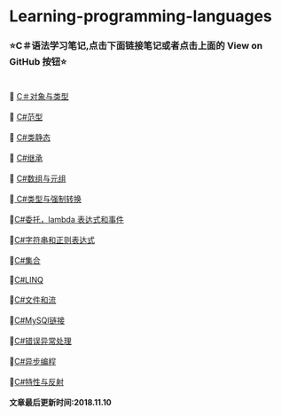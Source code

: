 # Learning-programming-languages
### :star:C＃语法学习笔记,点击下面链接笔记或者点击上面的 View on GitHub 按钮:star:<br><br>
:ledger: [C＃对象与类型](https://github.com/Lumnca/C-/blob/master/%E7%B1%BB%E5%9E%8B%E4%B8%8E%E5%AF%B9%E8%B1%A1.md)<br><br>
:ledger: [C#范型](https://github.com/Lumnca/C-/blob/master/%E8%8C%83%E5%9E%8B.md)<br><br>
:ledger: [C#类静态](https://github.com/Lumnca/StudyLanguage/blob/master/C%23%E7%B1%BB%E7%9A%84%E9%9D%99%E6%80%81.md)<br><br>
:ledger: [C#继承](https://github.com/Lumnca/StudyLanguage/blob/master/%E7%BB%A7%E6%89%BF.md)<br><br>
:ledger: [C#数组与元组](https://github.com/Lumnca/StudyLanguage/blob/master/%E6%95%B0%E7%BB%84%E4%B8%8E%E5%85%83%E7%BB%84.md)<br><br>
:ledger:[ C#类型与强制转换](https://github.com/Lumnca/StudyLanguage/blob/master/%E8%BF%90%E7%AE%97%E7%AC%A6%E5%92%8C%E7%B1%BB%E5%9E%8B%E5%BC%BA%E5%88%B6%E8%BD%AC%E6%8D%A2.md)<br><br>
:ledger:[C#委托，lambda 表达式和事件](https://github.com/Lumnca/StudyLanguage/blob/master/%E5%A7%94%E6%89%98lambda%E8%A1%A8%E8%BE%BE%E5%BC%8F%E5%92%8C%E4%BA%8B%E4%BB%B6.md)
<br><br>
:ledger:[C#字符串和正则表达式](https://github.com/Lumnca/StudyLanguage/blob/master/%E5%AD%97%E7%AC%A6%E4%B8%B2%E5%92%8C%E6%AD%A3%E5%88%99%E8%A1%A8%E8%BE%BE%E5%BC%8F.md)
<br><br>
:ledger:[C#集合](https://github.com/Lumnca/StudyLanguage/blob/master/%E9%9B%86%E5%90%88.md)
<br><br>
:ledger:[C#LINQ](https://github.com/Lumnca/StudyLanguage/blob/master/C%23LINQ.md)
<br><br>
:ledger:[C#文件和流](https://github.com/Lumnca/StudyLanguage/blob/master/%E6%96%87%E4%BB%B6%E5%92%8C%E6%B5%81.md)
<br><br>
:ledger:[C#MySQl链接](https://github.com/Lumnca/StudyLanguage/blob/master/C%23%E9%93%BE%E6%8E%A5MySQl.md)
<br><br>
:ledger:[C#错误异常处理](https://github.com/Lumnca/StudyLanguage/blob/master/%E9%94%99%E8%AF%AF%E4%B8%8E%E5%BC%82%E5%B8%B8%E5%A4%84%E7%90%86.md)
<br><br>
:ledger:[C#异步编程](https://github.com/Lumnca/StudyLanguage/blob/master/%E5%BC%82%E6%AD%A5%E7%BC%96%E7%A8%8B.md)
<br><br>
:ledger:[C#特性与反射](https://github.com/Lumnca/StudyLanguage/blob/master/%E5%8F%8D%E5%B0%84%E5%85%83%E6%95%B0%E6%8D%AE.md)
<br><br>
<b>文章最后更新时间:2018.11.10<b>
